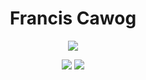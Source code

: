<h1 align="center">
  Francis Cawog
</h1>


<p align="center">
  <a href="https://github.com/FrancisCawog/readme-typing-svg">
    <img src="https://readme-typing-svg.demolab.com/?lines=Full-Stack%20Web%20Developer;Ruby%20on%20Rails%20Enthusiast;React%20with%20Redux%20Aficionado;Always%20trying%20to%20learn&font=Fira%20Code&center=true&width=440&height=45&color=FF663FF0&vCenter=true&pause=1000&size=22" /></a>
</p>

<p align="center">
<a href="mailto:franciscawog@gmail.com"><img src="https://img.shields.io/badge/-Email_Me-FFFFFF?style=flat-square&logo=gmail&logoColor=color"></a>
<a href="https://www.linkedin.com/in/francis-cawog-958178187/" target="_blank"><img src="https://img.shields.io/badge/-LinkedIn-0077B5?style=flat-square&logo=linkedin&logoColor=color/"/></a>
</p>



<!--
**FrancisCawog/FrancisCawog** is a ✨ _special_ ✨ repository because its `README.md` (this file) appears on your GitHub profile.

Here are some ideas to get you started:

- 🔭 I’m currently working on ...
- 🌱 I’m currently learning ...
- 👯 I’m looking to collaborate on ...
- 🤔 I’m looking for help with ...
- 💬 Ask me about ...
- 📫 How to reach me: ...
- 😄 Pronouns: ...
- ⚡ Fun fact: ...
-->
